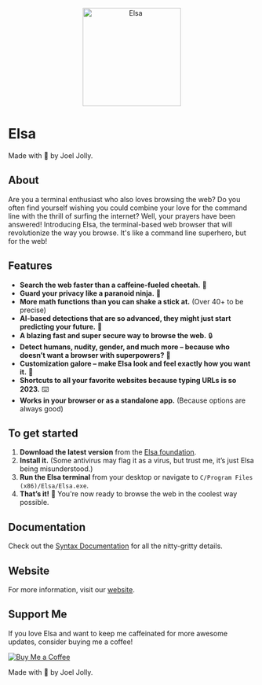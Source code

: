 <p align="center">
  <img src="https://github.com/withinJoel/Elsa/assets/128782382/1fa0cca9-7c72-4327-a7e7-3c15a2cc3406" alt="Elsa" width="200" height="200">
</p>

# Elsa
Made with 💖 by Joel Jolly.

## About
Are you a terminal enthusiast who also loves browsing the web? Do you often find yourself wishing you could combine your love for the command line with the thrill of surfing the internet? Well, your prayers have been answered! Introducing Elsa, the terminal-based web browser that will revolutionize the way you browse. It's like a command line superhero, but for the web!

## Features
- **Search the web faster than a caffeine-fueled cheetah.** 🚀
- **Guard your privacy like a paranoid ninja.** 🥷
- **More math functions than you can shake a stick at.** (Over 40+ to be precise)
- **AI-based detections that are so advanced, they might just start predicting your future.** 🔮
- **A blazing fast and super secure way to browse the web.** 🔒
- **Detect humans, nudity, gender, and much more – because who doesn’t want a browser with superpowers?** 🦸
- **Customization galore – make Elsa look and feel exactly how you want it.** 🎨
- **Shortcuts to all your favorite websites because typing URLs is so 2023.** ⌨️
- **Works in your browser or as a standalone app.** (Because options are always good)

## To get started
1. **Download the latest version** from the [Elsa foundation](https://elsafoundation.pages.dev/).
2. **Install it.** (Some antivirus may flag it as a virus, but trust me, it’s just Elsa being misunderstood.)
3. **Run the Elsa terminal** from your desktop or navigate to `C/Program Files (x86)/Elsa/Elsa.exe`.
4. **That’s it!** 🎉 You're now ready to browse the web in the coolest way possible.

## Documentation
Check out the [Syntax Documentation](https://github.com/withinJoel/webshell/blob/main/Documentation/Syntax.md) for all the nitty-gritty details.

## Website
For more information, visit our [website](https://elsafoundation.pages.dev/).

## Support Me
If you love Elsa and want to keep me caffeinated for more awesome updates, consider buying me a coffee!

[![Buy Me a Coffee](https://img.shields.io/badge/Buy%20Me%20a%20Coffee-Donate-orange?style=for-the-badge&logo=buy-me-a-coffee)](https://www.buymeacoffee.com/withinjoel)

Made with 💖 by Joel Jolly.
